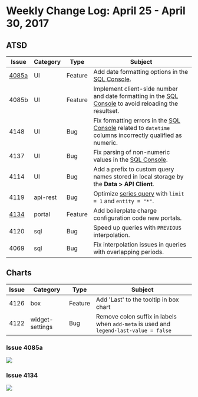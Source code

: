 # Weekly Change Log: April 25 - April 30, 2017

## ATSD

| Issue| Category    | Type    | Subject                                                             |
|------|-------------|---------|---------------------------------------------------------------------|
| [4085a](#issue-4085a) | UI | Feature | Add date formatting options in the [SQL Console](../../sql/sql-console.md). |
| 4085b | UI | Feature | Implement client-side number and date formatting in the [SQL Console](../../sql/sql-console.md) to avoid reloading the resultset. |
| 4148 | UI | Bug | Fix formatting errors in the [SQL Console](../../sql/sql-console.md) related to `datetime` columns incorrectly qualified as numeric. |
| 4137 | UI | Bug | Fix parsing of non-numeric values in the [SQL Console](../../sql/sql-console.md). |
| 4114 | UI | Bug | Add a prefix to custom query names stored in local storage by the **Data > API Client**.  |
| 4119 | api-rest | Bug | Optimize [series query](../../api/data/series/query.md) with `limit = 1` and `entity = "*"`. |
| [4134](#issue-4134) | portal | Feature | Add boilerplate charge configuration code new portals. |
| 4120 | sql | Bug | Speed up queries with `PREVIOUS` interpolation. |
| 4069 | sql | Bug | Fix interpolation issues in queries with overlapping periods. |

## Charts

| Issue| Category    | Type    | Subject                                                             |
|------|-------------|---------|---------------------------------------------------------------------|
| 4126 | box | Feature | Add 'Last' to the tooltip in box chart |
| 4122 | widget-settings | Bug | Remove colon suffix in labels when `add-meta` is used and `legend-last-value = false` |

### Issue 4085a

![](./Images/Figure1.png)

### Issue 4134

![](./Images/Figure2.png)